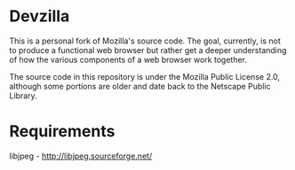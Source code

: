 # Devzilla

This is a personal fork of Mozilla's source code. The goal, currently, is not
to produce a functional web browser but rather get a deeper understanding of how
the various components of a web browser work together.

The source code in this repository is under the Mozilla Public License 2.0,
although some portions are older and date back to the Netscape Public Library.

# Requirements
libjpeg - http://libjpeg.sourceforge.net/

